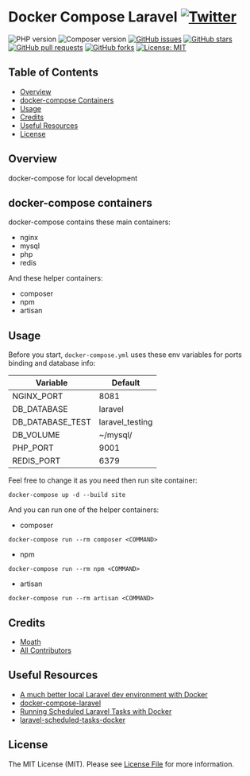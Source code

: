 # Docker Compose Laravel [![Twitter](https://img.shields.io/twitter/url?style=social&url=https://github.com/DevMoath/docker-compose-laravel)](https://twitter.com/intent/tweet?text=Docker%20Compose%20Laravel%20@DevMoath%20https://github.com/DevMoath/docker-compose-laravel)

![PHP version](https://img.shields.io/badge/PHP-7.3--fpm-blue?style=for-the-badge)
![Composer version](https://img.shields.io/badge/Composer-latest-blue?style=for-the-badge)
[![GitHub issues](https://img.shields.io/github/issues/DevMoath/docker-compose-laravel.svg?style=for-the-badge)](https://github.com/DevMoath/docker-compose-laravel/issues)
[![GitHub stars](https://img.shields.io/github/stars/DevMoath/docker-compose-laravel.svg?style=for-the-badge)](https://github.com/DevMoath/docker-compose-laravel/stargazers)
[![GitHub pull requests](https://img.shields.io/github/issues-pr-raw/DevMoath/docker-compose-laravel?style=for-the-badge)](https://github.com/DevMoath/docker-compose-laravel/pulls)
[![GitHub forks](https://img.shields.io/github/forks/DevMoath/docker-compose-laravel?style=for-the-badge)](https://github.com/DevMoath/docker-compose-laravel/network/members)
[![License: MIT](https://img.shields.io/badge/License-MIT-blue.svg?style=for-the-badge)](https://github.com/DevMoath/docker-compose-laravel/blob/master/LICENSE)

## Table of Contents

- [Overview](#overview)
- [docker-compose Containers](#docker-compose-containers)
- [Usage](#usage)
- [Credits](#credits)
- [Useful Resources](#useful-resources)
- [License](#license)

## Overview

docker-compose for local development

## docker-compose containers

docker-compose contains these main containers:

* nginx
* mysql
* php
* redis

And these helper containers:

* composer
* npm
* artisan

## Usage

Before you start, `docker-compose.yml` uses these env variables for ports binding and database info:

| Variable         | Default           |
|------------------|-------------------|
| NGINX_PORT       | 8081              |
| DB_DATABASE      | laravel           |
| DB_DATABASE_TEST | laravel_testing   |
| DB_VOLUME        | ~/mysql/          |
| PHP_PORT         | 9001              |
| REDIS_PORT       | 6379              |

Feel free to change it as you need then run site container:

```shell script
docker-compose up -d --build site
```

And you can run one of the helper containers:

* composer

```shell script
docker-compose run --rm composer <COMMAND>
```

* npm

```shell script
docker-compose run --rm npm <COMMAND>
```

* artisan

```shell script
docker-compose run --rm artisan <COMMAND>
```

## Credits

- [Moath](https://github.com/devmoath)
- [All Contributors](../../contributors)

## Useful Resources

* [A much better local Laravel dev environment with Docker](https://youtu.be/I980aPL-NRM)
* [docker-compose-laravel](https://github.com/aschmelyun/docker-compose-laravel)
* [Running Scheduled Laravel Tasks with Docker](https://youtu.be/2UTHJpBRGpY)
* [laravel-scheduled-tasks-docker](https://github.com/aschmelyun/laravel-scheduled-tasks-docker)

## License

The MIT License (MIT). Please see [License File](LICENSE.md) for more information.
